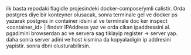 ilk basta repodaki flagidle projesindeki docker-compose/ymli calistir. Orda postgres diye bir konteyner olusacak, sonra terminale gel ve docker ps yazarak postgres in container idsini al ve terminale
doc ker inspect <container_id> | findstr IPAddress yaz ve orda cikan ipaddressini al.
pgadimini browserdan ac ve servera sag tiklayip register -> server yap. daha sonra server adini ve host kismina da kopyaladigin ip addresini yapistir. sonra dbni olusturabilirsin.